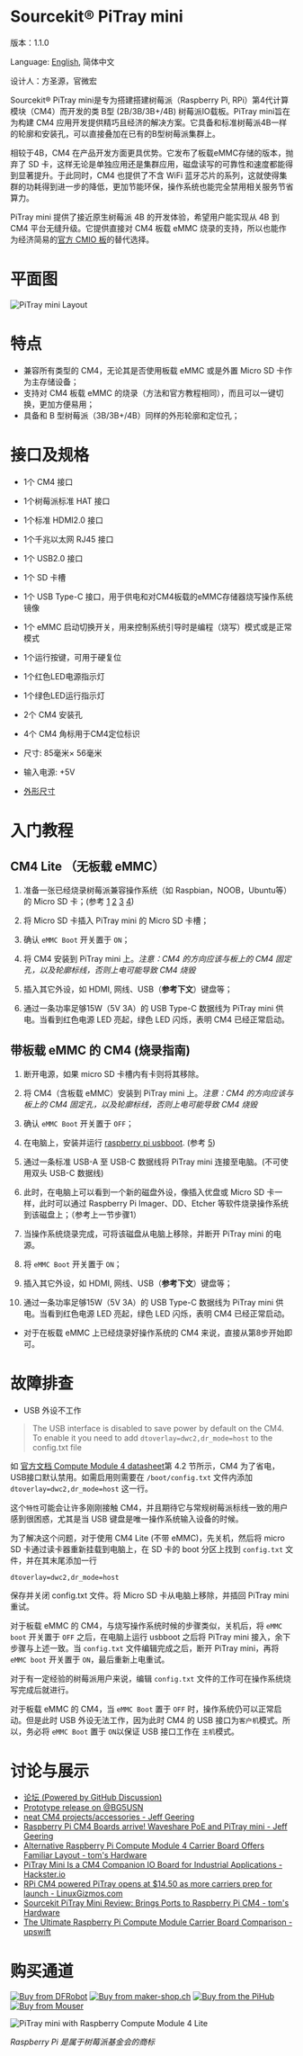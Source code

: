 # Sourcekit® PiTray mini

版本：1.1.0

Language: [English](PiTray-mini), 简体中文

设计人：方圣源，官微宏

Sourcekit® PiTray mini是专为搭建搭建树莓派（Raspberry Pi, RPi）第4代计算模块（CM4）而开发的类 B型 (2B/3B/3B+/4B) 树莓派IO载板。PiTray mini旨在为构建 CM4 应用开发提供精巧且经济的解决方案。它具备和标准树莓派4B一样的轮廓和安装孔，可以直接叠加在已有的B型树莓派集群上。

相较于4B，CM4 在产品开发方面更具优势。它发布了板载eMMC存储的版本，抛弃了 SD 卡，这样无论是单独应用还是集群应用，磁盘读写的可靠性和速度都能得到显著提升。于此同时，CM4 也提供了不含 WiFi 蓝牙芯片的系列，这就使得集群的功耗得到进一步的降低，更加节能环保，操作系统也能完全禁用相关服务节省算力。

PiTray mini 提供了接近原生树莓派 4B 的开发体验，希望用户能实现从 4B 到 CM4 平台无缝升级。它提供直接对 CM4 板载 eMMC 烧录的支持，所以也能作为经济简易的[官方 CMIO 板](https://www.raspberrypi.org/products/compute-module-4-io-board/)的替代选择。

# 平面图

![PiTray mini Layout](images/PiTray-mini-layout.jpg)

# 特点

-   兼容所有类型的 CM4，无论其是否使用板载 eMMC 或是外置 Micro SD 卡作为主存储设备；
-   支持对 CM4 板载 eMMC 的烧录（方法和官方教程相同），而且可以一键切换，更加方便易用；
-   具备和 B 型树莓派（3B/3B+/4B）同样的外形轮廓和定位孔；

# 接口及规格

- 1个 CM4 接口
- 1个树莓派标准 HAT 接口
- 1个标准 HDMI2.0 接口
- 1个千兆以太网 RJ45 接口
- 1个 USB2.0 接口
- 1个 SD 卡槽
- 1个 USB Type-C 接口，用于供电和对CM4板载的eMMC存储器烧写操作系统镜像
- 1个 eMMC 启动切换开关，用来控制系统引导时是编程（烧写）模式或是正常模式
- 1个运行按键，可用于硬复位
- 1个红色LED电源指示灯
- 1个绿色LED运行指示灯
- 2个 CM4 安装孔
- 4个 CM4 角标用于CM4定位标识

- 尺寸: 85毫米× 56毫米
- 输入电源: +5V
- [外形尺寸](PiTray-mini-mech.pdf ":ignore")

# 入门教程

## CM4 Lite （无板载 eMMC）

1.  准备一张已经烧录树莓派兼容操作系统（如 Raspbian，NOOB，Ubuntu等）的 Micro SD 卡；(参考 [1](https://www.raspberrypi.org/software/) [2](https://www.raspberrypi.org/software/operating-systems/) [3](https://www.raspberrypi.org/documentation/installation/installing-images/) [4](https://projects.raspberrypi.org/en/projects/raspberry-pi-setting-up))

2.  将 Micro SD 卡插入 PiTray mini 的 Micro SD 卡槽；

3.  确认 `eMMC Boot` 开关置于 `ON`；

4.  将 CM4 安装到 PiTray mini 上。_注意：CM4 的方向应该与板上的 CM4 固定孔，以及轮廓标线，否则上电可能导致 CM4 烧毁_

5.  插入其它外设，如 HDMI, 网线、USB（**参考下文**）键盘等；

6.  通过一条功率足够15W（5V 3A）的 USB Type-C 数据线为 PiTray mini 供电。当看到红色电源 LED 亮起，绿色 LED 闪烁，表明 CM4 已经正常启动。

## 带板载 eMMC 的 CM4 (烧录指南)

1.  断开电源，如果 micro SD 卡槽内有卡则将其移除。

2.  将 CM4（含板载 eMMC）安装到 PiTray mini 上。_注意：CM4 的方向应该与板上的 CM4 固定孔，以及轮廓标线，否则上电可能导致 CM4 烧毁_

3.  确认 `eMMC Boot` 开关置于 `OFF`；

4.  在电脑上，安装并运行 [raspberry pi usbboot](https://github.com/raspberrypi/usbboot). (参考 [5](https://www.raspberrypi.org/documentation/hardware/computemodule/cm-emmc-flashing.md))

5.  通过一条标准 USB-A 至 USB-C 数据线将 PiTray mini 连接至电脑。(不可使用双头 USB-C 数据线)

6.  此时，在电脑上可以看到一个新的磁盘外设，像插入优盘或 Micro SD 卡一样，此时可以通过 Raspberry Pi Imager、DD、Etcher 等软件烧录操作系统到该磁盘上；（参考上一节步骤1）

7.  当操作系统烧录完成，可将该磁盘从电脑上移除，并断开 PiTray mini 的电源。

8.  将 `eMMC Boot` 开关置于 `ON`；

9.  插入其它外设，如 HDMI, 网线、USB（**参考下文**）键盘等；

10. 通过一条功率足够15W（5V 3A）的 USB Type-C 数据线为 PiTray mini 供电。当看到红色电源 LED 亮起，绿色 LED 闪烁，表明 CM4 已经正常启动。

* 对于在板载 eMMC 上已经烧录好操作系统的 CM4 来说，直接从第8步开始即可。

# 故障排查

-   USB 外设不工作

> The USB interface is disabled to save power by default on the CM4. To enable it you need to add `dtoverlay=dwc2,dr_mode=host` to the config.txt file

如 [官方文档 Compute Module 4 datasheet](https://datasheets.raspberrypi.org/cm4/cm4-datasheet.pdf)第 4.2 节所示，CM4 为了省电，USB接口默认禁用。如需启用则需要在 `/boot/config.txt` 文件内添加 `dtoverlay=dwc2,dr_mode=host` 这一行。

这个`特性`可能会让许多刚刚接触 CM4，并且期待它与常规树莓派标线一致的用户感到很困惑，尤其是当 USB 键盘是唯一操作系统输入设备的时候。

为了解决这个问题，对于使用 CM4 Lite (不带 eMMC)，先关机，然后将 micro SD 卡通过读卡器重新挂载到电脑上，在 SD 卡的 boot 分区上找到 `config.txt` 文件，并在其末尾添加一行

```
dtoverlay=dwc2,dr_mode=host
```

保存并关闭 config.txt 文件。将 Micro SD 卡从电脑上移除，并插回 PiTray mini 重试。

对于板载 eMMC 的 CM4，与烧写操作系统时候的步骤类似，关机后，将 `eMMC boot` 开关置于 `OFF` 之后，在电脑上运行 usbboot 之后将 PiTray mini 接入，余下步骤与上述一致。当 `config.txt` 文件编辑完成之后，断开 PiTray mini，再将 `eMMC boot` 开关置于 `ON`，最后重新上电重试。

对于有一定经验的树莓派用户来说，编辑 `config.txt` 文件的工作可在操作系统烧写完成后就进行。

对于板载 eMMC 的 CM4，当 `eMMC Boot` 置于 `OFF` 时，操作系统仍可以正常启动。但是此时 USB 外设无法工作，因为此时 CM4 的 USB 接口为`客户机`模式。所以，务必将 `eMMC Boot` 置于 `ON`以保证 USB 接口工作在 `主机`模式。

# 讨论与展示

-   [论坛 (Powered by GitHub Discussion)](https://github.com/aguegu/sourcekit.cc/discussions)
-   [Prototype release on @BG5USN](https://twitter.com/BG5USN/status/1328331941536477189)
-   [neat CM4 projects/accessories - Jeff Geering](https://github.com/geerlingguy/raspberry-pi-pcie-devices/issues/25)
-   [Raspberry Pi CM4 Boards arrive! Waveshare PoE and PiTray mini - Jeff Geering](https://www.youtube.com/watch?v=DKV7wv7NaCY)
-   [Alternative Raspberry Pi Compute Module 4 Carrier Board Offers Familiar Layout - tom's Hardware](https://www.tomshardware.com/news/alternative-raspberry-pi-compute-module-4-carrier-board-offers-familiar-layout)
-   [PiTray Mini Is a CM4 Companion IO Board for Industrial Applications - Hackster.io](https://www.hackster.io/news/pitray-mini-is-a-cm4-companion-io-board-for-industrial-applications-c4ba79f90e18)
-   [RPi CM4 powered PiTray opens at $14.50 as more carriers prep for launch - LinuxGizmos.com](http://linuxgizmos.com/rpi-cm4-powered-pitray-opens-at-14-50-as-more-carriers-prep-for-launch/)
-   [Sourcekit PiTray Mini Review: Brings Ports to Raspberry Pi CM4 - tom's Hardware](https://www.tomshardware.com/reviews/sourcekit-pitray-mini)
-   [The Ultimate Raspberry Pi Compute Module Carrier Board Comparison - upswift](https://www.upswift.io/post/the-ultimate-raspberry-pi-compute-module-carrier-board-comparison)

# 购买通道

<a href="https://www.dfrobot.com.cn/goods-3035.html" target="_blank"><img src="images/dfrobot.jpg" alt="Buy from DFRobot" title="DFRobot" /></a>
<a href="https://www.maker-shop.ch/pitray-mini-for-raspberry-pi-compute-module-4" target="_blank"><img src="images/makershop-ch.jpg" alt="Buy from maker-shop.ch" title="MakerShop.ch" /></a>
<a href="https://thepihut.com/collections/latest-raspberry-pi-products/products/pitray-mini-for-raspberry-pi-compute-module-4" target="_blank"><img src="images/thepihub.jpg" alt="Buy from the PiHub" title="thePiHub" /></a>
<a href="https://www.mouser.com/ProductDetail/DFRobot/DFR0827?qs=DRkmTr78QAQr9inYZfhAoA%3D%3D" target="_blank"><img src="images/mouser.jpg" alt="Buy from Mouser" title="Mouser" /></a>

![PiTray mini with Raspberry Compute Module 4 Lite](images/PiTray-mini-with-cm4-lite.jpg)

*Raspberry Pi 是属于树莓派基金会的商标*
